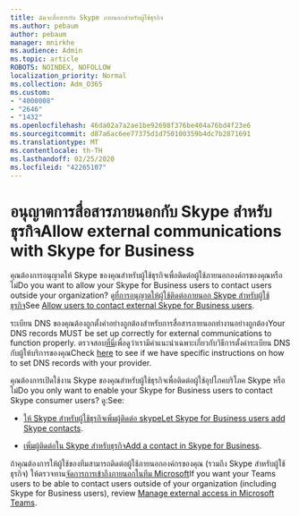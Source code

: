 ```yaml
---
title: ฉันจะสื่อสารกับ Skype ภายนอกสำหรับผู้ใช้ธุรกิจ
ms.author: pebaum
author: pebaum
manager: mnirkhe
ms.audience: Admin
ms.topic: article
ROBOTS: NOINDEX, NOFOLLOW
localization_priority: Normal
ms.collection: Adm_O365
ms.custom:
- "4000008"
- "2646"
- "1432"
ms.openlocfilehash: 46da02a7a2ae1be92698f376be404a76bd4f23e6
ms.sourcegitcommit: d87a6ac6ee77375d1d750100359b4dc7b2871691
ms.translationtype: MT
ms.contentlocale: th-TH
ms.lasthandoff: 02/25/2020
ms.locfileid: "42265107"
---
```

# <a name="allow-external-communications-with-skype-for-business"></a><span data-ttu-id="fa8bc-102">อนุญาตการสื่อสารภายนอกกับ Skype สำหรับธุรกิจ</span><span class="sxs-lookup"><span data-stu-id="fa8bc-102">Allow external communications with Skype for Business</span></span> 

<span data-ttu-id="fa8bc-103">คุณต้องการอนุญาตให้ Skype ของคุณสำหรับผู้ใช้ธุรกิจเพื่อติดต่อผู้ใช้ภายนอกองค์กรของคุณหรือไม่</span><span class="sxs-lookup"><span data-stu-id="fa8bc-103">Do you want to allow your Skype for Business users to contact users outside your organization?</span></span> <span data-ttu-id="fa8bc-104">ดู[ที่การอนุญาตให้ผู้ใช้ติดต่อภายนอก Skype สำหรับผู้ใช้ธุรกิจ](https://docs.microsoft.com/skypeforbusiness/set-up-skype-for-business-online/allow-users-to-contact-external-skype-for-business-users)</span><span class="sxs-lookup"><span data-stu-id="fa8bc-104">See [Allow users to contact external Skype for Business users](https://docs.microsoft.com/skypeforbusiness/set-up-skype-for-business-online/allow-users-to-contact-external-skype-for-business-users).</span></span>

<span data-ttu-id="fa8bc-105">ระเบียน DNS ของคุณต้องถูกตั้งค่าอย่างถูกต้องสำหรับการสื่อสารภายนอกทำงานอย่างถูกต้อง</span><span class="sxs-lookup"><span data-stu-id="fa8bc-105">Your DNS records MUST be set up correctly for external communications to function properly.</span></span> <span data-ttu-id="fa8bc-106">ตรวจสอบ[ที่นี่](https://docs.microsoft.com/office365/admin/get-help-with-domains/set-up-your-domain-host-specific-instructions?view=o365-worldwide)เพื่อดูว่าเรามีคำแนะนำเฉพาะเกี่ยวกับวิธีการตั้งค่าระเบียน DNS กับผู้ให้บริการของคุณ</span><span class="sxs-lookup"><span data-stu-id="fa8bc-106">Check [here](https://docs.microsoft.com/office365/admin/get-help-with-domains/set-up-your-domain-host-specific-instructions?view=o365-worldwide) to see if we have specific instructions on how to set DNS records with your provider.</span></span> 

<span data-ttu-id="fa8bc-107">คุณต้องการเปิดใช้งาน Skype ของคุณสำหรับผู้ใช้ธุรกิจเพื่อติดต่อผู้ใช้อุปโภคบริโภค Skype หรือไม่</span><span class="sxs-lookup"><span data-stu-id="fa8bc-107">Do you only want to enable your Skype for Business users to contact Skype consumer users?</span></span> <span data-ttu-id="fa8bc-108">ดู:</span><span class="sxs-lookup"><span data-stu-id="fa8bc-108">See:</span></span>

- <span data-ttu-id="fa8bc-109">[ให้ Skype สำหรับผู้ใช้ธุรกิจเพิ่มผู้ติดต่อ skype](https://docs.microsoft.com/skypeforbusiness/set-up-skype-for-business-online/let-skype-for-business-users-add-skype-contacts)</span><span class="sxs-lookup"><span data-stu-id="fa8bc-109">[Let Skype for Business users add Skype contacts](https://docs.microsoft.com/skypeforbusiness/set-up-skype-for-business-online/let-skype-for-business-users-add-skype-contacts).</span></span> 

- <span data-ttu-id="fa8bc-110">[เพิ่มผู้ติดต่อใน Skype สำหรับธุรกิจ](https://support.office.com/article/add-a-contact-in-skype-for-business-89338023-2adf-4f5c-90b6-f8b6f72fadd1)</span><span class="sxs-lookup"><span data-stu-id="fa8bc-110">[Add a contact in Skype for Business](https://support.office.com/article/add-a-contact-in-skype-for-business-89338023-2adf-4f5c-90b6-f8b6f72fadd1).</span></span>


<span data-ttu-id="fa8bc-111">ถ้าคุณต้องการให้ผู้ใช้ของทีมสามารถติดต่อผู้ใช้ภายนอกองค์กรของคุณ (รวมถึง Skype สำหรับผู้ใช้ธุรกิจ) ให้ตรวจทาน[จัดการการเข้าถึงภายนอกในทีม Microsoft](https://docs.microsoft.com/microsoftteams/let-your-teams-users-communicate-with-other-people)</span><span class="sxs-lookup"><span data-stu-id="fa8bc-111">If you want your Teams users to be able to contact users outside of your organization (including Skype for Business users), review [Manage external access in Microsoft Teams](https://docs.microsoft.com/microsoftteams/let-your-teams-users-communicate-with-other-people).</span></span> 